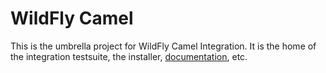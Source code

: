 WildFly Camel
=============

This is the umbrella project for WildFly Camel Integration. 
It is the home of the integration testsuite, the installer, [documentation](http://tdiesler.gitbooks.io/wildfly-camel/content/), etc.

